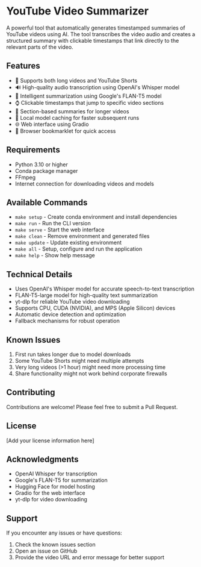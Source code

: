 # YouTube Video Summarizer

A powerful tool that automatically generates timestamped summaries of YouTube videos using AI. The tool transcribes the video audio and creates a structured summary with clickable timestamps that link directly to the relevant parts of the video.

## Features

- 🎥 Supports both long videos and YouTube Shorts
- 🔊 High-quality audio transcription using OpenAI's Whisper model
- 📝 Intelligent summarization using Google's FLAN-T5 model
- ⌚ Clickable timestamps that jump to specific video sections
- 🎯 Section-based summaries for longer videos
- 💾 Local model caching for faster subsequent runs
- 🌐 Web interface using Gradio
- 🔖 Browser bookmarklet for quick access

## Requirements

- Python 3.10 or higher
- Conda package manager
- FFmpeg
- Internet connection for downloading videos and models

## Available Commands

- `make setup` - Create conda environment and install dependencies
- `make run` - Run the CLI version
- `make serve` - Start the web interface
- `make clean` - Remove environment and generated files
- `make update` - Update existing environment
- `make all` - Setup, configure and run the application
- `make help` - Show help message

## Technical Details

- Uses OpenAI's Whisper model for accurate speech-to-text transcription
- FLAN-T5-large model for high-quality text summarization
- yt-dlp for reliable YouTube video downloading
- Supports CPU, CUDA (NVIDIA), and MPS (Apple Silicon) devices
- Automatic device detection and optimization
- Fallback mechanisms for robust operation

## Known Issues

1. First run takes longer due to model downloads
2. Some YouTube Shorts might need multiple attempts
3. Very long videos (>1 hour) might need more processing time
4. Share functionality might not work behind corporate firewalls

## Contributing

Contributions are welcome! Please feel free to submit a Pull Request.

## License

[Add your license information here]

## Acknowledgments

- OpenAI Whisper for transcription
- Google's FLAN-T5 for summarization
- Hugging Face for model hosting
- Gradio for the web interface
- yt-dlp for video downloading

## Support

If you encounter any issues or have questions:
1. Check the known issues section
2. Open an issue on GitHub
3. Provide the video URL and error message for better support